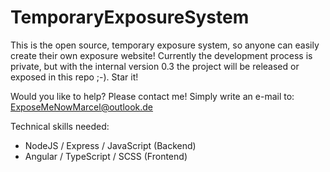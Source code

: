 # TemporaryExposureSystem

This is the open source, temporary exposure system, so anyone can easily create their own exposure website! Currently the development process is private, but with the internal version 0.3 the project will be released or exposed in this repo ;-). Star it!

Would you like to help? Please contact me! Simply write an e-mail to: ExposeMeNowMarcel@outlook.de

Technical skills needed:
 - NodeJS / Express / JavaScript (Backend)
 - Angular / TypeScript / SCSS (Frontend)
